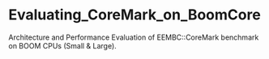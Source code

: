 # Evaluating_CoreMark_on_BoomCore
Architecture and Performance Evaluation of EEMBC::CoreMark benchmark on BOOM CPUs (Small &amp; Large).
